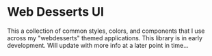 # Web Desserts UI

This a collection of common styles, colors, and components that I use across my "webdesserts" themed applications. This library is in early development. Will update with more info at a later point in time...